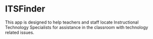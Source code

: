 # ITSFinder

This app is designed to help teachers and staff locate Instructional Technology Specialists for assistance in the classroom with technology related issues.
